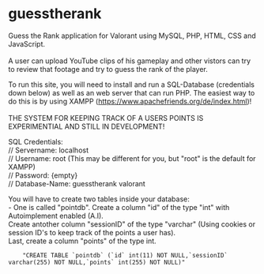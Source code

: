 ﻿# guesstherank
Guess the Rank application for Valorant using MySQL, PHP, HTML, CSS and JavaScript. <br>
<br>
A user can upload YouTube clips of his gameplay and other vistors can try to review that footage and try to guess the rank of the player. <br>

To run this site, you will need to install and run a SQL-Database (credentials down below) as well as an web server that can run PHP. The easiest way to do this is by using XAMPP (https://www.apachefriends.org/de/index.html)! <br>
<br>
THE SYSTEM FOR KEEPING TRACK OF A USERS POINTS IS EXPERIMENTIAL AND STILL IN DEVELOPMENT!

SQL Credentials: <br>
  // Servername: localhost <br>
  // Username: root (This may be different for you, but "root" is the default for XAMPP) <br>
  // Password: {empty} <br>
  // Database-Name: guesstherank valorant <br>

  You will have to create two tables inside your database: <br>
      - One is called "pointdb". 
        Create a column "id" of the type "int" with Autoimplement enabled (A.I). <br>
        Create antother column "sessionID" of the type "varchar" (Using cookies or session ID's to keep track of the points a user has). <br>
        Last, create a column "points" of the type int. <br> 

        "CREATE TABLE `pointdb` (`id` int(11) NOT NULL,`sessionID` varchar(255) NOT NULL,`points` int(255) NOT NULL)" 
  

